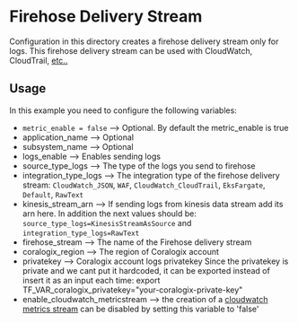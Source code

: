 # Firehose Delivery Stream
Configuration in this directory creates a firehose delivery stream only for logs.
This firehose delivery stream can be used with CloudWatch, CloudTrail, [etc..](https://coralogix.com/docs/aws-firehose/)

## Usage

In this example you need to configure the following variables:
* `metric_enable = false` --> Optional. By default the metric_enable is true
* application_name --> Optional
* subsystem_name --> Optional
* logs_enable --> Enables sending logs
* source_type_logs --> The type of the logs you send to firehose
* integration_type_logs --> The integration type of the firehose delivery stream: `CloudWatch_JSON`, `WAF`, `CloudWatch_CloudTrail`, `EksFargate`, `Default`, `RawText`
* kinesis_stream_arn --> If sending logs from kinesis data stream add its arn here. In addition the next values should be: `source_type_logs=KinesisStreamAsSource` and `integration_type_logs=RawText`
* firehose_stream --> The name of the Firehose delivery stream
* coralogix_region --> The region of Coralogix account
* privatekey --> Coralogix account logs privatekey
Since the privatekey is private and we cant put it hardcoded, it can be exported instead of insert it as an input each time:
export TF_VAR_coralogix_privatekey="your-coralogix-private-key"
* enable_cloudwatch_metricstream --> the creation of a [cloudwatch metrics stream](https://docs.aws.amazon.com/AmazonCloudWatch/latest/monitoring/CloudWatch-Metric-Streams.html) can be disabled by setting this variable to 'false'
